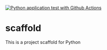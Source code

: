 [![Python application test with Github Actions](https://github.com/oemanuel-vcc/scaffold/actions/workflows/main.yml/badge.svg)](https://github.com/oemanuel-vcc/scaffold/actions/workflows/main.yml)

# scaffold
This is a project scaffold for Python
